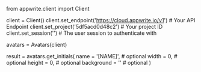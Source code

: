 from appwrite.client import Client

client = Client()
client.set_endpoint('https://cloud.appwrite.io/v1') # Your API Endpoint
client.set_project('5df5acd0d48c2') # Your project ID
client.set_session('') # The user session to authenticate with

avatars = Avatars(client)

result = avatars.get_initials(
    name = '[NAME]', # optional
    width = 0, # optional
    height = 0, # optional
    background = '' # optional
)
